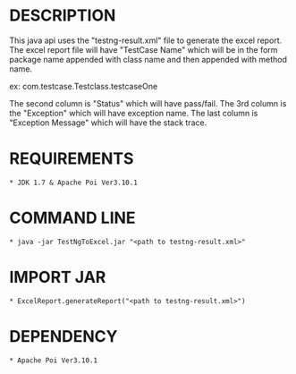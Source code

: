 # DESCRIPTION

This java api uses the "testng-result.xml" file to generate the excel report. The excel report file will have "TestCase Name" which will be in the form package name appended with class name and then appended with method name.
  
ex: com.testcase.Testclass.testcaseOne  

The second column is "Status" which will have pass/fail. 
The 3rd column is the "Exception" which will have exception name. 
The last column is "Exception Message" which will have the stack trace. 


# REQUIREMENTS

	* JDK 1.7 & Apache Poi Ver3.10.1 

# COMMAND LINE

	* java -jar TestNgToExcel.jar "<path to testng-result.xml>"
	
# IMPORT JAR	
 
	* ExcelReport.generateReport("<path to testng-result.xml>")
	
# DEPENDENCY 
	
	* Apache Poi Ver3.10.1